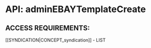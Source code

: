 # API: adminEBAYTemplateCreate


## ACCESS REQUIREMENTS: ##
[[SYNDICATION|CONCEPT_syndication]] - LIST

